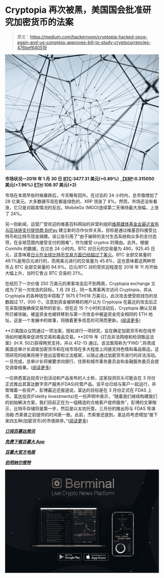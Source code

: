 # Cryptopia 再次被黑，美国国会批准研究加密货币的法案

> 原文：<https://medium.com/hackernoon/cryptopia-hacked-once-again-and-us-congress-approves-bill-to-study-cryptocurrencies-476bef640519>

![](img/3db5e3334d64f4701354ae22b440c026.png)

**市场状况—2019 年 1 月 30 日** [**BTC**](https://berminal.com/coins/Bitcoin-BTC)**:3477.31 美元(+0.89%)** [**【XRP**](https://berminal.com/coins/XRP-XRP)**:0.315050 美元(+7.96%)** [**ETH**](https://berminal.com/coins/Ethereum-ETH)**:108.97 美元(+2)**

市场在本周早些时候暴跌后，今天略有回升。在过去的 24 小时内，总市值增加了 28 亿美元。大多数硬币现在都是绿色的，XRP 领涨了 8%。然而，市场还没有看涨，它只是对超卖情况的反应。MobileGo (MGO)连续第二天保持最大涨幅，上涨了 24%。

另一则新闻，运营广受欢迎的维基百科网站的非营利组织[维基媒体基金会最近宣布与区块链支付提供商 BitPay](https://berminal.com/news/166158/Wikimedia-Foundation-Partners-with-BitPay-to-Accept-BTC-and-BCH-Donations-on-Wikipedia) 建立新的合作伙伴关系，目标是通过维基百科接受比特币和比特币现金捐赠。该公告引用了“由于破碎的支付生态系统和众多的支付选项，在全球范围内接受支付的困难”，作为接受 cryptos 的理由。此外，根据 Coinhills 的数据，在过去 24 小时内，BTC 对日元的交易量为 490，925.45 日元，这意味着[日元在全球比特币交易方面已经超过了美元](https://berminal.com/news/166103/Japanese-Yen-JPY-Surpasses-USD-in-Terms-of-Bitcoin-Trading)。BTC 全部交易量的 49.1%是用日元进行的，而用美元进行的交易量为 45.8%，这也意味着这两种货币占 BTC 全部交易量的 94.9%。日元/BTC 对的受欢迎程度在 2018 年 11 月开始大幅上升，当时它曾占 BTC 交易的 21%。

在经历了一次价值 250 万美元的黑客攻击后不到两周，Cryptopia exchange 又成为了另一次攻击的目标。1 月 28 日，同一名黑客再次访问 Cryptopia，并从 Cryptopia 的各种钱包中窃取了 1675 ETH(18 万美元)。此次攻击使受损钱包的总数超过 17，000 个。注意到资金被转移的用户认为 Cryptopia 在最近的攻击后正在采取措施确保交易所的安全，但在近 15 个小时的活动后，Cryptopia 确认交易所已被攻破。被盗资金也被转移到与第一次攻击中被盗资金完全相同的 ETH 地址。这是一个发展中的故事，将随着更多信息的可用而更新。([阅读更多](https://berminal.com/news/165938/Cryptopia-Hacked-Again-as-1675-Ethereum-Stolen))

**2)美国众议院通过一项法案，授权进行一项研究，旨在确定加密货币和在线市场如何被用来促进性交易和毒品交易。**2019 年《打击非法网络和检测贩运法案》(H.R. 502)获得两党支持，并以 412-13 通过。该法案简称为“FIND ”,将责成美国总审计长调查加密货币和在线市场在多大程度上间接支持色情和毒品贩运。这项研究的结果将用于提出监管和立法框架，以阻止通过加密货币进行的非法活动。一旦完成，总审计长将被要求向银行、住房和城市事务委员会和金融服务委员会提交调查结果。([阅读更多](https://berminal.com/news/166026/US-Congress-Passes-Bill-Requiring-a-Study-of-Crypto-Usage-in-Sex-and-Drug-Trafficking))

一位熟悉富达投资计划活动和产品发布的人士称，这家投资巨头可能会在 3 月份正式推出其富达数字资产服务(FDAS)托管产品。该平台已经与客户一起运行，并管理着一些资产，彭博最近还报道说，富达的目标是在 3 月份正式在 FDAS 上市。富达投资(Fidelity Investments)在一份声明中表示，“随着我们继续构建我们的初始解决方案，我们目前正在为一组精选的合格客户提供服务”，彭博的文章暗示，比特币存储将是第一步，然后是以太坊托管。三月份的推出将与 FDAS 导演汤姆·杰索普之前提供的时间表一致。此前，杰索普还提到，富达将考虑增加“接下来四五种(加密货币)的市值排序。”([阅读更多](https://berminal.com/news/166081/Fidelity-Could-Officially-Launch-its-Crypto-Custody-Service-in-March))

[***订阅百慕达简讯***](https://visitor.r20.constantcontact.com/d.jsp?llr=myyhdl6ab&p=oi&m=1131022639884&sit=9ar6aztmb&f=776989ec-8460-43a4-b86a-bcf8f2f1bca7)

[***免费下载百慕大 App***](https://berminal.app.link/medium-post)

[](http://Berminal.com)

*[***百慕大官方电报***](https://t.me/berminal)*

*[***伯明纳尔推特***](https://twitter.com/berminalapp)*

*![](img/7431214f64a5fdbfd57df70e2674c18d.png)*